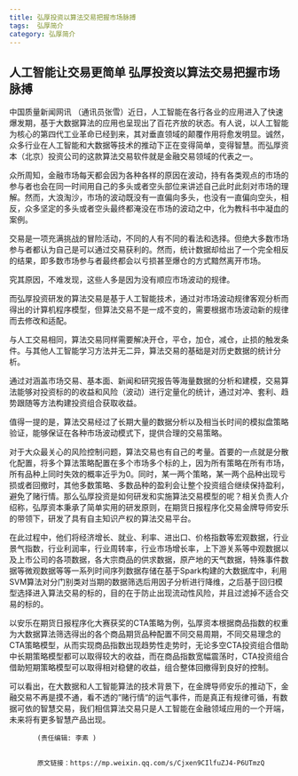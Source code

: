 ```yaml
---
title: 弘厚投资以算法交易把握市场脉搏
tags:  弘厚简介
category: 弘厚简介
---
```


## 人工智能让交易更简单 弘厚投资以算法交易把握市场脉搏


  中国质量新闻网讯 （通讯员张雪）近日，人工智能在各行各业的应用进入了快速爆发期，基于大数据算法的应用也呈现出了百花齐放的状态。有人说，以人工智能为核心的第四代工业革命已经到来，其对垂直领域的颠覆作用将愈发明显。诚然，众多行业在人工智能和大数据等技术的推动下正在变得简单，变得智慧。而弘厚资本（北京）投资公司的这款算法交易软件就是金融交易领域的代表之一。

  众所周知，金融市场每天都会因为各种各样的原因在波动，持有各类观点的市场的参与者也会在同一时间用自己的多头或者空头部位来讲述自己此时此刻对市场的理解。然而，大浪淘沙，市场的波动既没有一直偏向多头，也没有一直偏向空头，相反，众多坚定的多头或者空头最终都淹没在市场的波动之中，化为教科书中凝血的案例。

  交易是一项充满挑战的冒险活动，不同的人有不同的看法和选择。但绝大多数市场参与者都认为自己是可以通过交易获利的。然而，统计数据却给出了一个完全相反的结果，即多数市场参与者最终都会以亏损甚至爆仓的方式黯然离开市场。

  究其原因，不难发现，这些人多是因为没有顺应市场波动的规律。

  而弘厚投资研发的算法交易是基于人工智能技术，通过对市场波动规律客观分析而得出的计算机程序模型，但算法交易不是一成不变的，需要根据市场波动新的规律而去修改和适配。

  与人工交易相同，算法交易同样需要解决开仓，平仓，加仓，减仓，止损的触发条件。与其他人工智能学习方法并无二异，算法交易的基础是对历史数据的统计分析。

  通过对涵盖市场交易、基本面、新闻和研究报告等海量数据的分析和建模，交易算法能够对投资标的的收益和风险（波动）进行定量化的统计，通过对冲、套利、趋势跟随等方法构建投资组合获取收益。

  值得一提的是，算法交易经过了长期大量的数据分析以及相当长时间的模拟盘策略验证，能够保证在各种市场波动模式下，提供合理的交易策略。

  对于大众最关心的风险控制问题，算法交易也有自己的考量。首要的一点就是分散化配置，将多个算法策略配置在多个市场多个标的上，因为所有策略在所有市场，所有品种上同时失效的概率近乎为0。同时，某一两个策略，某一两个品种出现亏损或者回撤时，其他多数策略、多数品种的盈利会让整个投资组合继续保持盈利，避免了赌行情。那么弘厚投资是如何研发和实施算法交易模型的呢？相关负责人介绍称，弘厚资本秉承了简单实用的研发原则，在期货日报程序化交易金牌导师安乐的带领下，研发了具有自主知识产权的算法交易平台。

  在此过程中，他们将经济增长、就业、利率、进出口、价格指数等宏观数据，行业景气指数，行业利润率，行业周转率，行业市场增长率，上下游关系等中观数据以及上市公司的各项数据，各大宗商品的供求数据，原产地的天气数据，特殊事件数据等微观数据等等一系列时间序列数据存储在基于Spark构建的大数据库中，利用SVM算法对分门别类对当期的数据筛选后用因子分析进行降维，之后基于回归模型选择进入算法交易的标的，目的在于防止出现流动性风险，并且过滤掉不适合交易的标的。

  以安乐在期货日报程序化大赛获奖的CTA策略为例，弘厚资本根据商品指数的权重为大数据算法筛选得出的各个商品期货品种配置不同交易周期，不同交易理念的CTA策略模型，从而实现商品指数出现趋势性走势时，无论多空CTA投资组合借助中长期策略模型都可以取得较大的收益，而在商品指数宽幅震荡时，CTA投资组合借助短期策略模型可以取得相对稳健的收益，组合整体回撤得到良好的控制。

  可以看出，在大数据和人工智能算法的技术背景下，在金牌导师安乐的推动下，金融交易不再是摸不通，看不透的”赌行情“的运气事件，而是真正有规律可循，有数据可依的智慧交易，我们相信算法交易只是人工智能在金融领域应用的一个开端，未来将有更多智慧产品出现。

  
           (责任编辑: 李素 )


		   原文链接：https://mp.weixin.qq.com/s/Cjxen9CIlfuZJ4-P6UTmzQ


